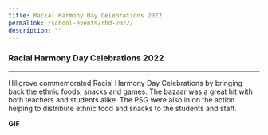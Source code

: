 ```yaml
---
title: Racial Harmony Day Celebrations 2022
permalink: /school-events/rhd-2022/
description: ""
---
```

### **Racial Harmony Day Celebrations 2022**
-----------------------------------------------------------------------------
Hillgrove commemorated Racial Harmony Day Celebrations by bringing back the ethnic foods, snacks and games. The bazaar was a great hit with both teachers and students alike. The PSG were also in on the action helping to distribute ethnic food and snacks to the students and staff.

**GIF**